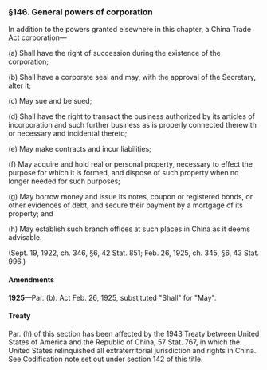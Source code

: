 ### §146. General powers of corporation ###

In addition to the powers granted elsewhere in this chapter, a China Trade Act corporation—

(a) Shall have the right of succession during the existence of the corporation;

(b) Shall have a corporate seal and may, with the approval of the Secretary, alter it;

(c) May sue and be sued;

(d) Shall have the right to transact the business authorized by its articles of incorporation and such further business as is properly connected therewith or necessary and incidental thereto;

(e) May make contracts and incur liabilities;

(f) May acquire and hold real or personal property, necessary to effect the purpose for which it is formed, and dispose of such property when no longer needed for such purposes;

(g) May borrow money and issue its notes, coupon or registered bonds, or other evidences of debt, and secure their payment by a mortgage of its property; and

(h) May establish such branch offices at such places in China as it deems advisable.

(Sept. 19, 1922, ch. 346, §6, 42 Stat. 851; Feb. 26, 1925, ch. 345, §6, 43 Stat. 996.)

#### Amendments ####

**1925**—Par. (b). Act Feb. 26, 1925, substituted "Shall" for "May".

#### Treaty ####

Par. (h) of this section has been affected by the 1943 Treaty between United States of America and the Republic of China, 57 Stat. 767, in which the United States relinquished all extraterritorial jurisdiction and rights in China. See Codification note set out under section 142 of this title.